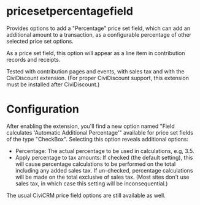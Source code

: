 pricesetpercentagefield
=======================

Provides options to add a "Percentage" price set field, which can add an
additional amount to a transaction, as a configurable percentage of other
selected price set options.

As a price set field, this option will appear as a line item in contribution
records and receipts.

Tested with contribution pages and events, with sales tax and with the CiviDiscount
extension. (For proper CiviDiscount support, this extension must be installed
after CiviDiscount.)

Configuration
=============

After enabling the extension, you'll find a new option named "Field calculates
'Automatic Additional Percentage'" available for price set fields of the type
"CheckBox". Selecting this option reveals additional options:

- Percentage: The actual percentage to be used in calculations, e.g, 3.5.
- Apply percentage to tax amounts: If checked (the default setting), this will
  cause percentage calculations to be performed on the total including any
  added sales tax. If un-checked, percentage calculations will be made on the
  total exclusive of sales tax.  (Most sites don't use sales tax, in which case
  this setting will be inconsequential.)

The usual CiviCRM price field options are still available as well.
